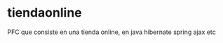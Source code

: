 tiendaonline
============

PFC que consiste en una tienda online, en java hibernate spring ajax etc 

